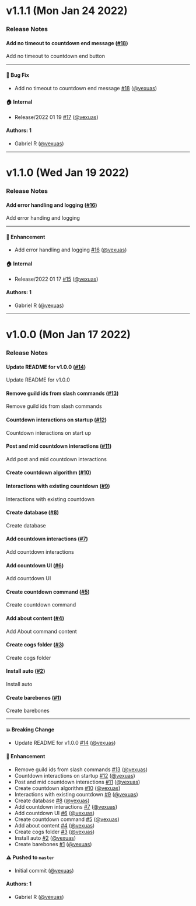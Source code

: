 # v1.1.1 (Mon Jan 24 2022)

### Release Notes

#### Add no timeout to countdown end message ([#18](https://github.com/vexuas/mirai/pull/18))

Add no timeout to countdown end button

---

#### 🐛 Bug Fix

- Add no timeout to countdown end message [#18](https://github.com/vexuas/mirai/pull/18) ([@vexuas](https://github.com/vexuas))

#### 🏠 Internal

- Release/2022 01 19 [#17](https://github.com/vexuas/mirai/pull/17) ([@vexuas](https://github.com/vexuas))

#### Authors: 1

- Gabriel R ([@vexuas](https://github.com/vexuas))

---

# v1.1.0 (Wed Jan 19 2022)

### Release Notes

#### Add error handling and logging ([#16](https://github.com/vexuas/mirai/pull/16))

Add error handing and logging

---

#### 🚀 Enhancement

- Add error handling and logging [#16](https://github.com/vexuas/mirai/pull/16) ([@vexuas](https://github.com/vexuas))

#### 🏠 Internal

- Release/2022 01 17 [#15](https://github.com/vexuas/mirai/pull/15) ([@vexuas](https://github.com/vexuas))

#### Authors: 1

- Gabriel R ([@vexuas](https://github.com/vexuas))

---

# v1.0.0 (Mon Jan 17 2022)

### Release Notes

#### Update README for v1.0.0 ([#14](https://github.com/vexuas/mirai/pull/14))

Update README for v1.0.0

#### Remove guild ids from slash commands ([#13](https://github.com/vexuas/mirai/pull/13))

Remove guild ids from slash commands

#### Countdown interactions on startup ([#12](https://github.com/vexuas/mirai/pull/12))

Countdown interactions on start up

#### Post and mid countdown interactions ([#11](https://github.com/vexuas/mirai/pull/11))

Add post and mid countdown interactions

#### Create countdown algorithm ([#10](https://github.com/vexuas/mirai/pull/10))



#### Interactions with existing countdown ([#9](https://github.com/vexuas/mirai/pull/9))

Interactions with existing countdown

#### Create database ([#8](https://github.com/vexuas/mirai/pull/8))

Create database

#### Add countdown interactions ([#7](https://github.com/vexuas/mirai/pull/7))

Add countdown interactions

#### Add countdown UI ([#6](https://github.com/vexuas/mirai/pull/6))

Add countdown UI

#### Create countdown command ([#5](https://github.com/vexuas/mirai/pull/5))

Create countdown command

#### Add about content ([#4](https://github.com/vexuas/mirai/pull/4))

Add About command content

#### Create cogs folder ([#3](https://github.com/vexuas/mirai/pull/3))

Create cogs folder

#### Install auto ([#2](https://github.com/vexuas/mirai/pull/2))

Install auto

#### Create barebones ([#1](https://github.com/vexuas/mirai/pull/1))

Create barebones

---

#### 💥 Breaking Change

- Update README for v1.0.0 [#14](https://github.com/vexuas/mirai/pull/14) ([@vexuas](https://github.com/vexuas))

#### 🚀 Enhancement

- Remove guild ids from slash commands [#13](https://github.com/vexuas/mirai/pull/13) ([@vexuas](https://github.com/vexuas))
- Countdown interactions on startup [#12](https://github.com/vexuas/mirai/pull/12) ([@vexuas](https://github.com/vexuas))
- Post and mid countdown interactions [#11](https://github.com/vexuas/mirai/pull/11) ([@vexuas](https://github.com/vexuas))
- Create countdown algorithm [#10](https://github.com/vexuas/mirai/pull/10) ([@vexuas](https://github.com/vexuas))
- Interactions with existing countdown [#9](https://github.com/vexuas/mirai/pull/9) ([@vexuas](https://github.com/vexuas))
- Create database [#8](https://github.com/vexuas/mirai/pull/8) ([@vexuas](https://github.com/vexuas))
- Add countdown interactions [#7](https://github.com/vexuas/mirai/pull/7) ([@vexuas](https://github.com/vexuas))
- Add countdown UI [#6](https://github.com/vexuas/mirai/pull/6) ([@vexuas](https://github.com/vexuas))
- Create countdown command [#5](https://github.com/vexuas/mirai/pull/5) ([@vexuas](https://github.com/vexuas))
- Add about content [#4](https://github.com/vexuas/mirai/pull/4) ([@vexuas](https://github.com/vexuas))
- Create cogs folder [#3](https://github.com/vexuas/mirai/pull/3) ([@vexuas](https://github.com/vexuas))
- Install auto [#2](https://github.com/vexuas/mirai/pull/2) ([@vexuas](https://github.com/vexuas))
- Create barebones [#1](https://github.com/vexuas/mirai/pull/1) ([@vexuas](https://github.com/vexuas))

#### ⚠️ Pushed to `master`

- Initial commit ([@vexuas](https://github.com/vexuas))

#### Authors: 1

- Gabriel R ([@vexuas](https://github.com/vexuas))
